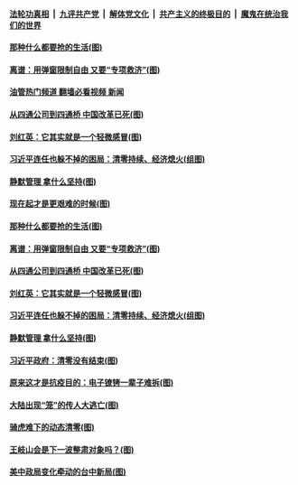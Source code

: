 ####  [法轮功真相](../../../../basic/blob/master/README.md?t=11140502) &nbsp;|&nbsp; [九评共产党](../../../../9ping.md/blob/master/README.md?t=11140502) &nbsp;|&nbsp; [解体党文化](../../../../jtdwh.md/blob/master/README.md?t=11140502)  &nbsp;|&nbsp; [共产主义的终极目的](../../../../gczydzjmd.md/blob/master/README.md?t=11140502) &nbsp;|&nbsp; [魔鬼在统治我们的世界](../../../../mgztzwmdsj.md/blob/master/README.md?t=11140502) 

#### [那种什么都要抢的生活(图)](../pages/p4/1021557.md?t=11140502) 

#### [离谱：用弹窗限制自由 又要“专项救济”(图)](../pages/p4/1021561.md?t=11140502) 

#### [油管热门频道 翻墙必看视频 新闻](http://129.146.143.75:81/youtube.html?11140502)

#### [从四通公司到四通桥 中国改革已死(图)](../pages/p4/1021560.md?t=11140502) 

#### [刘红英：它其实就是一个轻微感冒(图)](../pages/p4/1021501.md?t=11140502) 

#### [习近平连任也躲不掉的困局：清零持续、经济熄火(组图)](../pages/p4/1021502.md?t=11140502) 

#### [静默管理 拿什么坚持(图)](../pages/p4/1021500.md?t=11140502) 





#### [现在起才是更艰难的时候(图)](../pages/p4/1021564.md?t=11140502) 

#### [那种什么都要抢的生活(图)](../pages/p4/1021557.md?t=11140502) 

#### [离谱：用弹窗限制自由 又要“专项救济”(图)](../pages/p4/1021561.md?t=11140502) 

#### [从四通公司到四通桥 中国改革已死(图)](../pages/p4/1021560.md?t=11140502) 

#### [刘红英：它其实就是一个轻微感冒(图)](../pages/p4/1021501.md?t=11140502) 

#### [习近平连任也躲不掉的困局：清零持续、经济熄火(组图)](../pages/p4/1021502.md?t=11140502) 

#### [静默管理 拿什么坚持(图)](../pages/p4/1021500.md?t=11140502) 

#### [习近平政府：清零没有结束(图)](../pages/p4/1021499.md?t=11140502) 



#### [原来这才是抗疫目的：电子镣铐一辈子难拆(图)](../pages/p4/1021410.md?t=11140502) 

#### [大陆出现“笼”的传人大逃亡(图)](../pages/p4/1021418.md?t=11140502) 

#### [骑虎难下的动态清零(图)](../pages/p4/1021416.md?t=11140502) 

#### [王岐山会是下一波整肃对象吗？(图)](../pages/p4/1021408.md?t=11140502) 

#### [美中政局变化牵动的台中新局(图)](../pages/p4/1021411.md?t=11140502) 


<img src='http://gfw-breaker.win/goodnews/indexes/p4.md' width='0px' height='0px'/>

